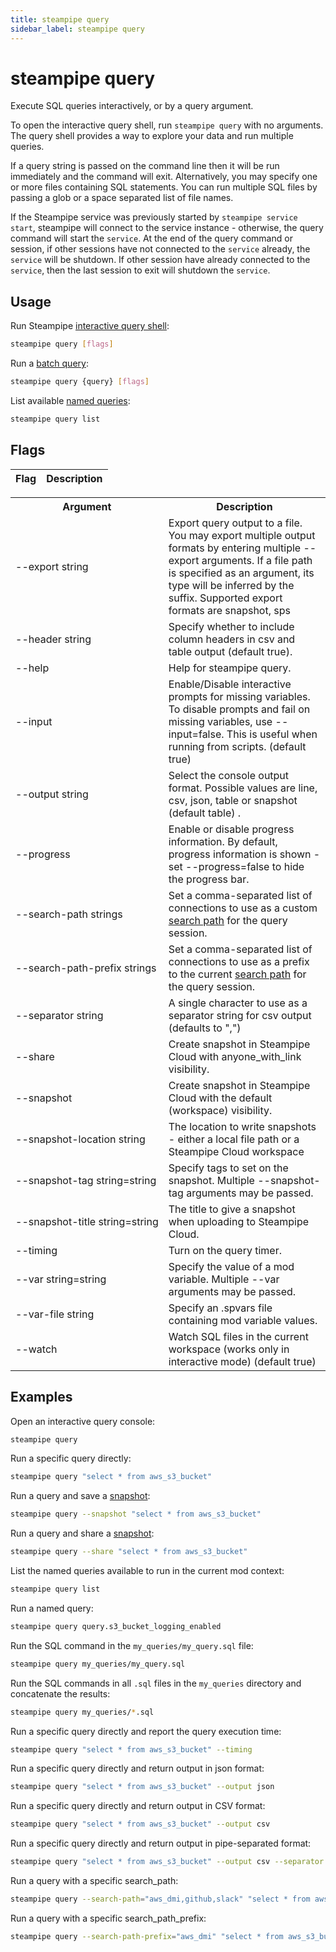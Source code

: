 ```yaml
---
title: steampipe query
sidebar_label: steampipe query
---
```


# steampipe query
Execute SQL queries interactively, or by a query argument.

To open the interactive query shell, run `steampipe query` with no arguments.  The query shell provides a way to explore your data and run multiple queries. 

If a query string is passed on the command line then it will be run immediately and the command will exit.  Alternatively, you may specify one or more files containing SQL statements.  You can run multiple SQL files by passing a glob or a space separated list of file names.

If the Steampipe service was previously started by `steampipe service start`, steampipe will connect to the service instance - otherwise, the query command will start the `service`. At the end of the query command or session, if other sessions have not connected to the `service` already, the `service` will be shutdown. If other session have already connected to the `service`, then the last session to exit will shutdown the `service`.

## Usage
Run Steampipe [interactive query shell](/docs/query/query-shell):
```bash
steampipe query [flags]
```

Run a [batch query](/docs/query/batch-query):
```bash
steampipe query {query} [flags]
```

List available [named queries](/docs/query/batch-query#named-queries):
```bash
steampipe query list
```


## Flags

| Flag | Description
|-|-


<table>
  <tr> 
    <th> Argument </th> 
    <th> Description </th> 
  </tr>

  <tr> 
    <td nowrap="true"> <inlineCode>--export string</inlineCode>  </td> 
    <td> Export query output to a file.  You may export multiple output formats by entering multiple <inlineCode>--export</inlineCode> arguments.  If a file path is specified as an argument, its type will be inferred by the suffix.  Supported export formats are  <inlineCode>snapshot</inlineCode>, <inlineCode>sps</inlineCode>
    </td> 

  </tr>


  <tr> 
    <td nowrap="true"> <inlineCode>--header string</inlineCode>  </td> 
    <td> Specify whether to include column headers in csv and table output (default <inlineCode>true</inlineCode>).</td> 
  </tr>

  <tr> 
    <td nowrap="true"> <inlineCode>--help</inlineCode> </td> 
    <td>  Help for <inlineCode>steampipe query.</inlineCode></td> 
  </tr>

  <tr> 
    <td nowrap="true"> <inlineCode>--input</inlineCode> </td> 
    <td>  Enable/Disable interactive prompts for missing variables.  To disable prompts and fail on missing variables, use <inlineCode>--input=false</inlineCode>.  This is useful when running from scripts. (default true)</td> 
  </tr>

  <tr> 
    <td nowrap="true"> <inlineCode>--output string</inlineCode> </td> 
    <td>  Select the console output format.   Possible values are <inlineCode>line, csv, json, table or snapshot</inlineCode> (default <inlineCode>table) </inlineCode>. </td> 
  </tr>

  <tr> 
    <td nowrap="true"> <inlineCode>--progress</inlineCode>  </td> 
    <td> Enable or disable progress information. By default, progress information is shown - set <inlineCode>--progress=false</inlineCode> to hide the progress bar.  </td>
  </tr>

  <tr> 
    <td nowrap="true"> <inlineCode>--search-path strings</inlineCode>  </td> 
    <td>  Set a comma-separated list of connections to use as a custom <a href="managing/connections#setting-the-search-path">search path</a> for the query session. </td>
  </tr>
      <tr> 
    <td nowrap="true"> <inlineCode>--search-path-prefix strings</inlineCode>  </td> 
    <td>  Set a comma-separated list of connections to use as a prefix to the current <a href="managing/connections#setting-the-search-path">search path</a> for the query session. </td>
  </tr>
  <tr> 
    <td nowrap="true"> <inlineCode>--separator string</inlineCode>  </td> 
    <td>  A single character to use as a separator string for csv output (defaults to  ",")  </td>
  </tr>


  <tr> 
    <td nowrap="true"> <inlineCode>--share</inlineCode>  </td> 
    <td> Create snapshot in Steampipe Cloud with <inlineCode>anyone_with_link</inlineCode> visibility.  </td>
  </tr>

  <tr> 
    <td nowrap="true"> <inlineCode>--snapshot</inlineCode>  </td> 
    <td> Create snapshot in Steampipe Cloud with the default (<inlineCode>workspace</inlineCode>) visibility.  </td>
  </tr>
    
  <tr> 
    <td nowrap="true"> <inlineCode>--snapshot-location string</inlineCode>  </td> 
    <td> The location to write snapshots - either a local file path or a Steampipe Cloud workspace  </td>
  </tr>

  <tr> 
    <td nowrap="true"> <inlineCode>--snapshot-tag string=string  </inlineCode>  </td> 
    <td> Specify tags to set on the snapshot.  Multiple <inlineCode>--snapshot-tag </inlineCode> arguments may be passed.</td>
  </tr>


  <tr> 
    <td nowrap="true"> <inlineCode>--snapshot-title string=string  </inlineCode>  </td> 
    <td> The title to give a snapshot when uploading to Steampipe Cloud.  </td>
  </tr>




  <tr> 
    <td nowrap="true"> <inlineCode>--timing  </inlineCode>  </td> 
    <td>Turn on the query timer.  </td>
  </tr>



  <tr> 
    <td nowrap="true"> <inlineCode>--var string=string </inlineCode>  </td> 
    <td>  Specify the value of a mod variable.  Multiple <inlineCode>--var </inlineCode> arguments may be passed.
    </td>
  </tr>
  <tr> 
    <td nowrap="true"> <inlineCode>--var-file string</inlineCode>  </td> 
    <td>  Specify an .spvars file containing mod variable values. 
    </td>
  </tr>

  <tr> 
    <td nowrap="true"> <inlineCode>--watch</inlineCode>  </td> 
    <td> Watch SQL files in the current workspace (works only in interactive mode) (default true)
    </td>
  </tr>
</table>




## Examples

Open an interactive query console:
```bash
steampipe query
```

Run a specific query directly:
```bash
steampipe query "select * from aws_s3_bucket"
```

Run a query and save a [snapshot](/docs/snapshots/batch-snapshots):
```bash
steampipe query --snapshot "select * from aws_s3_bucket"
```

Run a query and share a [snapshot](/docs/snapshots/batch-snapshots):
```bash
steampipe query --share "select * from aws_s3_bucket"
```

List the named queries available to run in the current mod context:

```bash
steampipe query list
```

Run a named query:
```bash
steampipe query query.s3_bucket_logging_enabled
```


Run the SQL command in the `my_queries/my_query.sql` file:
```bash
steampipe query my_queries/my_query.sql
```

Run the SQL commands in all `.sql` files in the `my_queries` directory and concatenate the results:
```bash
steampipe query my_queries/*.sql
```

Run a specific query directly and report the query execution time:
```bash
steampipe query "select * from aws_s3_bucket" --timing
```

Run a specific query directly and return output in json format:
```bash
steampipe query "select * from aws_s3_bucket" --output json
```

Run a specific query directly and return output in CSV format:
```bash
steampipe query "select * from aws_s3_bucket" --output csv
```

Run a specific query directly and return output in pipe-separated format:
```bash
steampipe query "select * from aws_s3_bucket" --output csv --separator '|'
```


Run a query with a specific search_path:
```bash
steampipe query --search-path="aws_dmi,github,slack" "select * from aws_s3_bucket"
```

Run a query with a specific search_path_prefix:
```bash
steampipe query --search-path-prefix="aws_dmi" "select * from aws_s3_bucket"
```